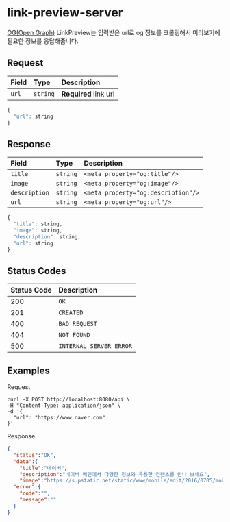 # link-preview-server

[OG(Open Graph)](https://ogp.me/) LinkPreview는 입력받은 url로 og 정보를 크롤링해서 미리보기에 필요한 정보를 응답해줍니다. 

## Request
| Field | Type | Description |
| :--- | :--- | :--- |
| `url` | `string` | **Required** link url |

```javascript
{
  "url": string
}
```

## Response
| Field | Type | Description |
| :--- | :--- | :--- |
| `title` | `string` | `<meta property="og:title"/>` |
| `image` | `string` | `<meta property="og:image"/>` |
| `description` | `string` | `<meta property="og:description"/>` |
| `url` | `string` | `<meta property="og:url"/>` |

```javascript
{
  "title": string,
  "image": string,
  "description": string,
  "url": string
}
```

## Status Codes
| Status Code | Description |
| :--- | :---|
| 200 | `OK` |
| 201 | `CREATED` |
| 400 | `BAD REQUEST` |
| 404 | `NOT FOUND` |
| 500 | `INTERNAL SERVER ERROR` |

## Examples
Request
```http
curl -X POST http://localhost:8080/api \
-H "Content-Type: application/json" \
-d '{
  "url": "https://www.naver.com"
}'
```

Response
```json
{
  "status":"OK",
  "data":{
    "title":"네이버",
    "description":"네이버 메인에서 다양한 정보와 유용한 컨텐츠를 만나 보세요",
    "image":"https://s.pstatic.net/static/www/mobile/edit/2016/0705/mobile_212852414260.png","url":"https://www.naver.com/"},
  "error":{
    "code":"",
    "message":""
  }
}
```

